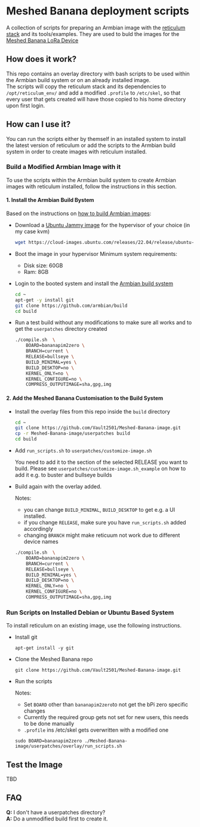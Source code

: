 # Meshed Banana deployment scripts
A collection of scripts for preparing an Armbian image with the [reticulum stack](https://github.com/markqvist/Reticulum) and its tools/examples.
They are used to buld the images for the [Meshed Banana LoRa Device](https://github.com/Vault2501/Meshed-Banana-Device)

## How does it work?
This repo contains an overlay directory with bash scripts to be used within the Armbian build system or on an already installed image.<br>
The scripts will copy the reticulum stack and its dependencies to `/opt/reticulum_env/` and add a modified `.profile` to `/etc/skel`, so that every user that gets created will have those copied to his home directory upon first login.

## How can I use it?
You can run the scripts either by themself in an installed system to install the latest version of reticulum or add the scripts to the Armbian build system in order to create images with reticulum installed.

### Build a Modified Armbian Image with it
To use the scripts within the Armbian build system to create Armbian images with reticulum installed, follow the instructions in this section.

#### 1. Install the Armbian Build Bystem
Based on the instructions on [how to build Armbian images](https://docs.armbian.com/Developer-Guide_Build-Preparation/):

- Download a [Ubuntu Jammy image](https://cloud-images.ubuntu.com/releases/22.04/release/) for the hypervisor of your choice (in my case kvm)

  ```bash
  wget https://cloud-images.ubuntu.com/releases/22.04/release/ubuntu-22.04-server-cloudimg-amd64-disk-kvm.img
  ```

- Boot the image in your hypervisor
  Minimum system requirements:
  - Disk size: 60GB
  - Ram: 8GB 

- Login to the booted system and install the [Armbian build system](https://github.com/armbian/build)

  ```bash
  cd ~
  apt-get -y install git
  git clone https://github.com/armbian/build
  cd build
  ```

- Run a test build without any modifications to make sure all works and to get the `userpatches` directory created

  ```bash
  ./compile.sh  \
      BOARD=bananapim2zero \
      BRANCH=current \
      RELEASE=bullseye \
      BUILD_MINIMAL=yes \
      BUILD_DESKTOP=no \
      KERNEL_ONLY=no \
      KERNEL_CONFIGURE=no \
      COMPRESS_OUTPUTIMAGE=sha,gpg,img
  ```

#### 2. Add the Meshed Banana Customisation to the Build System

- Install the overlay files from this repo inside the `build` directory

  ```bash
  cd ~
  git clone https://github.com/Vault2501/Meshed-Banana-image.git
  cp -r Meshed-Banana-image/userpatches build
  cd build
  ```

- Add `run_scripts.sh` to `userpatches/customize-image.sh`

  You need to add it to the section of the selected RELEASE you want to build. Please see `userpatches/customize-image.sh_example` on how to add it e.g. to buster and bullseye builds

- Build again with the overlay added.

  Notes: 
  - you can change `BUILD_MINIMAL`, `BUILD_DESKTOP` to get e.g. a UI installed.
  - if you change `RELEASE`, make sure you have `run_scripts.sh` added accordingly
  - changing `BRANCH` might make reticuum not work due to different device names

  ```bash
  ./compile.sh  \
      BOARD=bananapim2zero \
      BRANCH=current \
      RELEASE=bullseye \
      BUILD_MINIMAL=yes \
      BUILD_DESKTOP=no \
      KERNEL_ONLY=no \
      KERNEL_CONFIGURE=no \
      COMPRESS_OUTPUTIMAGE=sha,gpg,img
  ```

### Run Scripts on Installed Debian or Ubuntu Based System
To install reticulum on an existing image, use the following instructions.

- Install git
  ```
  apt-get install -y git
  ```

- Clone the Meshed Banana repo
  ```
  git clone https://github.com/Vault2501/Meshed-Banana-image.git
  ```

- Run the scripts

  Notes:
  - Set `BOARD` other than `bananapim2zero`to not get the bPi zero specific changes
  - Currently the required group gets not set for new users, this needs to be done manually
  - `.profile` ins /etc/skel gets overwritten with a modified one
  ```
  sudo BOARD=bananapim2zero ./Meshed-Banana-image/userpatches/overlay/run_scripts.sh
  ```

## Test the Image
TBD

## FAQ
**Q:** I don't have a userpatches directory?<br>
**A:** Do a unmodified build first to create it.

